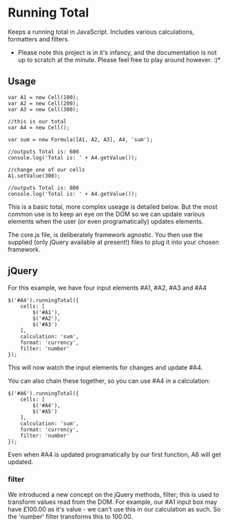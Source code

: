 Running Total
================

Keeps a running total in JavaScript. Includes various calculations, formatters and filters.

* Please note this project is in it's infancy, and the documentation is not up to scratch at the minute. Please feel free to play around however. :)*

## Usage

	var A1 = new Cell(100);
	var A2 = new Cell(200);
	var A3 = new Cell(300);

	//this is our total
	var A4 = new Cell();

	var sum = new Formula([A1, A2, A3], A4, 'sum');

	//outputs Total is: 600
	console.log('Total is: ' + A4.getValue());

	//change one of our cells
	A1.setValue(300);

	//outputs Total is: 800
	console.log('Total is: ' + A4.getValue());

This is a basic total, more complex useage is detailed below. But the most common use is to keep an eye on the DOM so we can update various elements when the user (or even programatically) updates elements.

The core.js file, is deliberately framework agnostic. You then use the supplied (only jQuery available at present!) files to plug it into your chosen framework.

## jQuery

For this example, we have four input elements #A1, #A2, #A3 and #A4

	$('#A4').runningTotal({
		cells: [
			$('#A1'),
			$('#A2'),
			$('#A3')
		],
		calculation: 'sum',
		format: 'currency',
		filter: 'number'
	});

This will now watch the input elements for changes and update #A4.

You can also chain these together, so you can use #A4 in a calculation:

	$('#A6').runningTotal({
		cells: [
			$('#A4'),
			$('#A5')
		],
		calculation: 'sum',
		format: 'currency',
		filter: 'number'
	});

Even when #A4 is updated programatically by our first function, A6 will get updated.

### filter
We introduced a new concept on the jQuery methods, filter; this is used to transform values read from the DOM. For example, our #A1 input box may have £100.00 as it's value - we can't use this in our calculation as such. So the 'number' filter transforms this to 100.00.
